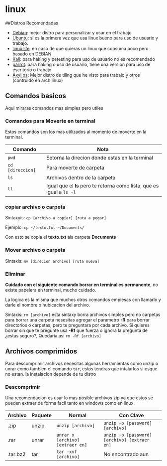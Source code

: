 # linux

##Distros Recomendadas

- [Debian](https://www.debian.org): mejor distro para personalizar y usar en el trabajo
- [Ubuntu](https://ubuntu.com/download): si es la primera vez que usa linux bueno para uso de usuario y trabajo.
- [linux lite](https://www.linuxliteos.com): en caso de que quieras un linux que consuma poco pero basado en DEBIAN
- [Kali](https://www.kali.org): para haking y petesting para uso de usuario no es recomendado
- [parrot](https://www.parrotsec.org): para haking o uso de usuario, tiene una version para uso de escritorio o trabajo
- [Axyl os](https://axyl-os.github.io): Mejor distro de tiling que he visto para trabajo y otros (contruido en arch linux)

## Comandos basicos
Aqui miraras comandos mas simples pero utiles
### Comandos para Moverte en terminal
Estos comandos son los mas utilizados al momento de moverte en la terminal.

Comando| Nota
---|---
`pwd`|Eetorna la direcion donde estas en la terminal
`cd [direccion]`| Para moverte de carpeta
`ls` | Archivos dentro de la carpeta
`ll` | Igual que el **ls** pero te retorna como lista, que es igual a `ls -l` 


### copiar archivo o carpeta
Sintaxyis: `cp [archivo a copiar] [ruta a pegar] `

Ejemplo: `cp ~/texto.txt ~/Documents/` 

Con esto se copia el **texto.txt** ala carpeta **Documents**
### Mover archivo o carpeta
Sintaxis: `mv [direcion archivo] [ruta nueva]`
### Eliminar
**Cuidado con el siguiente comando borrar en terminal es permanente**, no existe papelera en terminal, mucho cuidado.

La logica es la misma que muchos otros comandos empiesas con llamarlo y darle el nombre o hubicacion del archivo.

Sintaxis: `rm [archivo]` esta sintaxy borra archivos simples pero no carpetas para borrar una carpeta nesesitas agregar el parametro **-R** para borrar directorios o carpetas, pero te preguntara por cada archivo.
Si quieres borrar sin que te pregunte usa **-Rf** que fuerza o ignora la pregunta de ¿estas seguro?, Quedaria asi `rm -Rf [archivo]`

## Archivos comprimidos
Para descomprimir archivos necesitas algunas herramientas como unzip o unrar como tambien el comando ``tar``, estos tendras que intalarlos si esque no estan. la instalacion depende de tu distro
### Descomprimir
Una recomendacion es usar lo mas posible archivos zip ya que estos se pueden extraer de forma facil tanto en windows como en linux.

Archivo|Paquete |Normal| Con Clave
--|--|--|--
.zip| unzip| `unzip [archivo]`| `unzip -p [password] [archivo]`
.rar| unrar| `unrar x [archivo] [extraer en]` | `unzip -p [password] [archivo] [extraer en]`
.tar.bz2| tar| `tar -xvf [archivo]`| No encontrado aun

